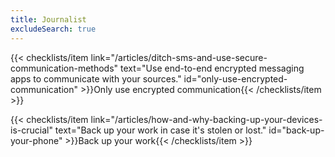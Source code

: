 ```yaml
---
title: Journalist
excludeSearch: true
---
```

{{< checklists/item link="/articles/ditch-sms-and-use-secure-communication-methods" text="Use end-to-end encrypted messaging apps to communicate with your sources." id="only-use-encrypted-communication" >}}Only use encrypted communication{{< /checklists/item >}}

{{< checklists/item link="/articles/how-and-why-backing-up-your-devices-is-crucial" text="Back up your work in case it's stolen or lost." id="back-up-your-phone" >}}Back up your work{{< /checklists/item >}}